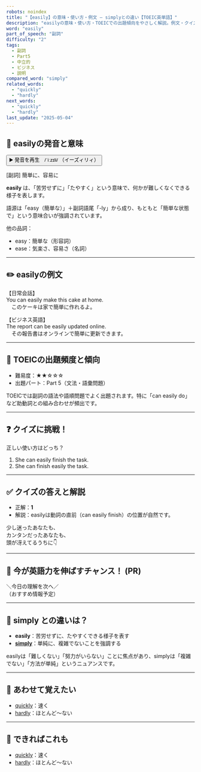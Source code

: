 ```yaml
---
robots: noindex
title: "【easily】の意味・使い方・例文 ― simplyとの違い【TOEIC英単語】"
description: "easilyの意味・使い方・TOEICでの出題傾向をやさしく解説。例文・クイズ付きでsimplyとの違いもわかりやすく学べます。"
word: "easily"
part_of_speech: "副詞"
difficulty: "2"
tags:
  - 副詞
  - Part5
  - 中立的
  - ビジネス
  - 説明
compared_word: "simply"
related_words:
  - "quickly"
  - "hardly"
next_words:
  - "quickly"
  - "hardly"
last_update: "2025-05-04"
---
```


## 🔰 easilyの発音と意味

<button class="play-audio" onclick="playTTS('easily')">
  <span class="play-audio-main">
    ▶️ 発音を再生　/ˈiːzɪli/
  </span>
  <span class="play-audio-sub">
    （イーズィリィ）
  </span>
</button>

[副詞] 簡単に、容易に

**easily** は、「苦労せずに」「たやすく」という意味で、何かが難しくなくできる様子を表します。

語源は「easy（簡単な）」＋副詞語尾「-ly」から成り、もともと「簡単な状態で」という意味合いが強調されています。

他の品詞：  
- easy：簡単な（形容詞）
- ease：気楽さ、容易さ（名詞）

---

## ✏️ easilyの例文

【日常会話】  
You can easily make this cake at home.  
　このケーキは家で簡単に作れるよ。

【ビジネス英語】  
The report can be easily updated online.  
　その報告書はオンラインで簡単に更新できます。

---

## 🎯 TOEICの出題頻度と傾向

- 難易度：★★☆☆☆
- 出題パート：Part 5（文法・語彙問題）

TOEICでは副詞の語法や語順問題でよく出題されます。特に「can easily do」など助動詞との組み合わせが頻出です。

---

## ❓ クイズに挑戦！

正しい使い方はどっち？

1. She can easily finish the task.  
2. She can finish easily the task.

---

## ✅ クイズの答えと解説

- 正解：**1**
- 解説：easilyは動詞の直前（can easily finish）の位置が自然です。

少し迷ったあなたも、  
カンタンだったあなたも、  
頭が冴えてるうちに👇️

---

## 🚀 今が英語力を伸ばすチャンス！ (PR)

<div class="info-center">
＼今日の理解を次へ／<br>  
（おすすめ情報予定）
</div>

---

## 🤔  simply との違いは？

- **easily**：苦労せずに、たやすくできる様子を表す
- **[simply](/simply)**：単純に、複雑でないことを強調する

easilyは「難しくない」「努力がいらない」ことに焦点があり、simplyは「複雑でない」「方法が単純」というニュアンスです。

---

## 🧩 あわせて覚えたい

- [quickly](/quickly)：速く
- [hardly](/hardly)：ほとんど～ない

---

## 📖 できればこれも

- [quickly](/quickly)：速く
- [hardly](/hardly)：ほとんど～ない

<!-- cvid: aid08_bid45 -->

